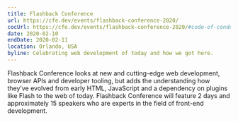 ```yaml
---
title: Flashback Conference
url: https://cfe.dev/events/flashback-conference-2020/
cocUrl: https://cfe.dev/events/flashback-conference-2020/#code-of-conduct
date: 2020-02-10
endDate: 2020-02-11
location: Orlando, USA
byline: Celebrating web development of today and how we got here.
---
```


Flashback Conference looks at new and cutting-edge web development, browser APIs and developer tooling, but adds the understanding how they’ve evolved from early HTML, JavaScript and a dependency on plugins like Flash to the web of today. Flashback Conference will feature 2 days and approximately 15 speakers who are experts in the field of front-end development.
